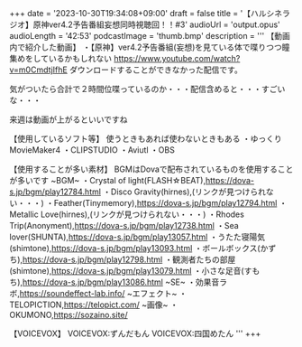 +++
date = '2023-10-30T19:34:08+09:00'
draft = false
title = '【ハルシネラジオ】原神ver4.2予告番組妄想同時視聴回！！#3'
audioUrl = 'output.opus'
audioLength = '42:53'
podcastImage = 'thumb.bmp'
description = '''
【動画内で紹介した動画】
・【原神】ver4.2予告番組(妄想)を見ている体で喋りつつ瞳集めをしているかもしれない
https://www.youtube.com/watch?v=m0CmdtjIfhE
ダウンロードすることができなかった配信です。


気がついたら合計で２時間位喋っているのか・・・配信含めると・・・すごいな・・・

来週は動画が上がるといいですね

【使用しているソフト等】
使うときもあれば使わないときもある
・ゆっくりMovieMaker4
・CLIPSTUDIO
・Aviutl
・OBS

【使用することが多い素材】
BGMはDovaで配布されているものを使用することが多いです
~BGM~
・Crystal of light(FLASH☆BEAT),https://dova-s.jp/bgm/play12784.html 
・Disco Gravity(hirnes),(リンクが見つけられない・・・)
・Feather(Tinymemory),https://dova-s.jp/bgm/play12794.html
・Metallic Love(hirnes),(リンクが見つけられない・・・)
・Rhodes Trip(Anonyment),https://dova-s.jp/bgm/play12738.html
・Sea lover(SHUNTA),https://dova-s.jp/bgm/play13057.html
・うたた寝陽気(shimtone),https://dova-s.jp/bgm/play13093.html
・ボールボックス(かずち),https://dova-s.jp/bgm/play12798.html
・観測者たちの部屋(shimtone),https://dova-s.jp/bgm/play13079.html
・小さな足音(すもち),https://dova-s.jp/bgm/play13086.html
~SE~
・効果音ラボ,https://soundeffect-lab.info/
~エフェクト~
・TELOPICTION,https://telopict.com/
~画像~
・OKUMONO,https://sozaino.site/

【VOICEVOX】
VOICEVOX:ずんだもん
VOICEVOX:四国めたん
'''
+++



